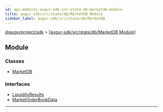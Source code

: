 ```yaml
---
id: api-modules-augur-sdk-src-state-db-marketdb-module
title: augur-sdk/src/state/db/MarketDB Module
sidebar_label: augur-sdk/src/state/db/MarketDB
---
```


[@augurproject/sdk](api-readme.md) > [[augur-sdk/src/state/db/MarketDB Module]](api-modules-augur-sdk-src-state-db-marketdb-module.md)

## Module

### Classes

* [MarketDB](api-classes-augur-sdk-src-state-db-marketdb-marketdb.md)

### Interfaces

* [LiquidityResults](api-interfaces-augur-sdk-src-state-db-marketdb-liquidityresults.md)
* [MarketOrderBookData](api-interfaces-augur-sdk-src-state-db-marketdb-marketorderbookdata.md)

---

